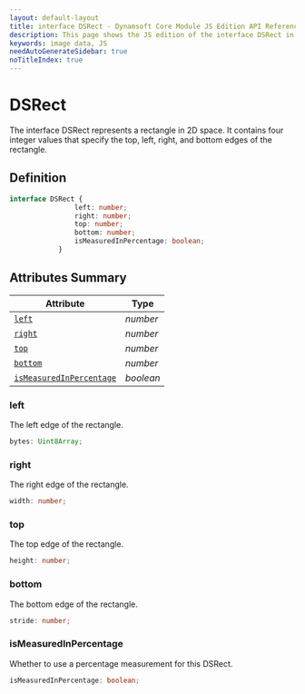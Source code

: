 ```yaml
---
layout: default-layout
title: interface DSRect - Dynamsoft Core Module JS Edition API Reference
description: This page shows the JS edition of the interface DSRect in Dynamsoft Core Module.
keywords: image data, JS
needAutoGenerateSidebar: true
noTitleIndex: true
---
```


# DSRect

The interface DSRect represents a rectangle in 2D space. It contains four integer values that specify the top, left, right, and bottom edges of the rectangle.

## Definition

```typescript
interface DSRect {
                left: number;
                right: number;
                top: number;
                bottom: number;
                isMeasuredInPercentage: boolean;
            }
```

## Attributes Summary

| Attribute            | Type |
|----------------------|-------------|
| [`left`](#left) | *number* |
| [`right`](#right) | *number* |
| [`top`](#top) | *number* |
| [`bottom`](#bottom) | *number* |
| [`isMeasuredInPercentage`](#isMeasuredInPercentage) | *boolean* |

### left

The left edge of the rectangle.

```typescript
bytes: Uint8Array;
```

### right

The right edge of the rectangle.

```typescript
width: number;
```

### top

The top edge of the rectangle.

```typescript
height: number;
```

### bottom

The bottom edge of the rectangle.

```typescript
stride: number;
```

### isMeasuredInPercentage

Whether to use a percentage measurement for this DSRect.

```typescript
isMeasuredInPercentage: boolean;
```
